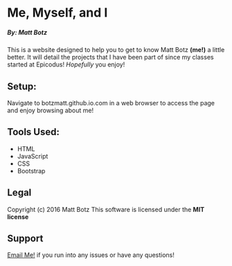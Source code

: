 # Me, Myself, and I

##### By: Matt Botz

This is a website designed to help you to get to know Matt Botz **(me!)** a little better. It will detail the projects that I have been part of since my classes started at Epicodus! _Hopefully_ you enjoy!

## Setup:
Navigate to botzmatt.github.io.com in a web browser to access the page and enjoy browsing about me!

## Tools Used:
* HTML
* JavaScript
* CSS
* Bootstrap

## Legal
Copyright (c) 2016 Matt Botz
This software is licensed under the **MIT license**

## Support

[Email Me!](mailto:botzmatt@yahoo.com) if you run into any issues or have any questions!
